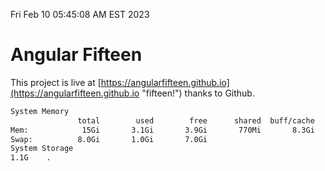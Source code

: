 Fri Feb 10 05:45:08 AM EST 2023

# Angular Fifteen


This project is live at [https://angularfifteen.github.io](https://angularfifteen.github.io "fifteen!") thanks to Github.

```bash
System Memory
               total        used        free      shared  buff/cache   available
Mem:            15Gi       3.1Gi       3.9Gi       770Mi       8.3Gi        11Gi
Swap:          8.0Gi       1.0Gi       7.0Gi
System Storage
1.1G	.
